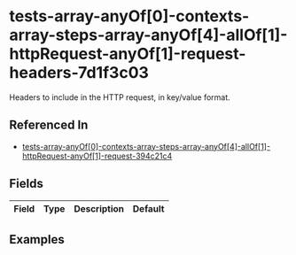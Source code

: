 
# tests-array-anyOf[0]-contexts-array-steps-array-anyOf[4]-allOf[1]-httpRequest-anyOf[1]-request-headers-7d1f3c03

Headers to include in the HTTP request, in key/value format.

## Referenced In

- [tests-array-anyOf[0]-contexts-array-steps-array-anyOf[4]-allOf[1]-httpRequest-anyOf[1]-request-394c21c4](/docs/references/schemas/tests-array-anyof-0--contexts-array-steps-array-anyof-4--allof-1--httprequest-anyof-1--request-394c21c4)

## Fields

Field | Type | Description | Default
:-- | :-- | :-- | :--

## Examples
